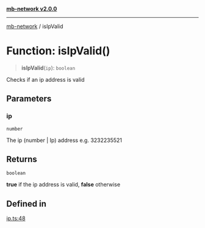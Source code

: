 [**mb-network v2.0.0**](../README.md)

***

[mb-network](../README.md) / isIpValid

# Function: isIpValid()

> **isIpValid**(`ip`): `boolean`

Checks if an ip address is valid

## Parameters

### ip

`number`

The ip (number | Ip) address e.g. 3232235521

## Returns

`boolean`

**true** if the ip address is valid, **false** otherwise

## Defined in

[ip.ts:48](https://github.com/mbachmann97/mb-network/blob/3f5d1757544ae826d544d9a0cd9aec41c51c4650/src/ip.ts#L48)
